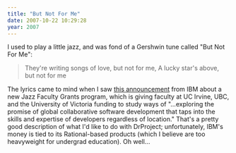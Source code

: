 ```yaml
---
title: "But Not For Me"
date: 2007-10-22 10:29:28
year: 2007
---
```

I used to play a little jazz, and was fond of a Gershwin tune called "But Not For Me":
<blockquote><font class="txt_1">  They're writing songs of love, but not for me,
A lucky star's above, but not for me</font></blockquote>
The lyrics came to mind when I saw <a href="http://www-03.ibm.com/press/us/en/pressrelease/22481.wss">this announcement</a> from IBM about a new Jazz Faculty Grants program, which is giving faculty at UC Irvine, UBC, and the University of Victoria funding to study ways of "...exploring the promise of global collaborative software development that taps into the skills and expertise of developers regardless of location."  That's a pretty good description of what I'd like to do with DrProject; unfortunately, IBM's money is tied to its Rational-based products (which I believe are too heavyweight for undergrad education).  Oh well...
